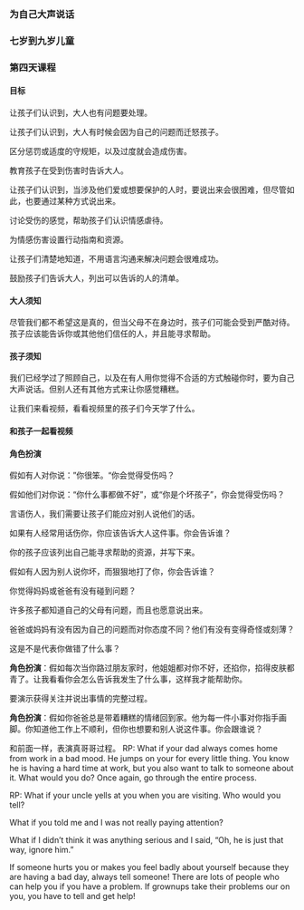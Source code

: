 ### 为自己大声说话

### 七岁到九岁儿童

### 第四天课程

#### 目标

让孩子们认识到，大人也有问题要处理。

让孩子们认识到，大人有时候会因为自己的问题而迁怒孩子。

区分惩罚或适度的守规矩，以及过度就会造成伤害。

教育孩子在受到伤害时告诉大人。

让孩子们认识到，当涉及他们爱或想要保护的人时，要说出来会很困难，但尽管如此，也要通过某种方式说出来。

讨论受伤的感觉，帮助孩子们认识情感虐待。

为情感伤害设置行动指南和资源。

让孩子们清楚地知道，不用语言沟通来解决问题会很难成功。

鼓励孩子们告诉大人，列出可以告诉的人的清单。

#### 大人须知

尽管我们都不希望这是真的，但当父母不在身边时，孩子们可能会受到严酷对待。孩子应该能告诉你或其他他们信任的人，并且能寻求帮助。

#### 孩子须知

我们已经学过了照顾自己，以及在有人用你觉得不合适的方式触碰你时，要为自己大声说话。但别人还有其他方式来让你感觉糟糕。

让我们来看视频，看看视频里的孩子们今天学了什么。

#### 和孩子一起看视频

#### 角色扮演

假如有人对你说：”你很笨。“你会觉得受伤吗？

假如他们对你说：“你什么事都做不好”，或“你是个坏孩子”，你会觉得受伤吗？

言语伤人，我们需要让孩子们能应对别人说他们的话。

如果有人经常用话伤你，你应该告诉大人这件事。你会告诉谁？

你的孩子应该列出自己能寻求帮助的资源，并写下来。

假如有人因为别人说你坏，而狠狠地打了你，你会告诉谁？

你觉得妈妈或爸爸有没有碰到问题？

许多孩子都知道自己的父母有问题，而且也愿意说出来。

爸爸或妈妈有没有因为自己的问题而对你态度不同？他们有没有变得奇怪或刻薄？

这是不是代表你做错了什么事？

**角色扮演**：假如每次当你路过朋友家时，他姐姐都对你不好，还掐你，掐得皮肤都青了。让我看看你会怎么告诉我发生了什么事，这样我才能帮助你。

要演示获得关注并说出事情的完整过程。

**角色扮演**：假如你爸爸总是带着糟糕的情绪回到家。他为每一件小事对你指手画脚。你知道他工作上不顺利，但你也想要和别人说这件事。你会跟谁说？

和前面一样，表演真哥哥过程。
RP:  What if your dad always comes home from work in a bad mood.  He jumps on your for every little thing.  You know he is having a hard time at work, but you also want to talk to someone about it.  What would you do?
Once again, go through the entire process.

RP:  What if your uncle yells at you when you are visiting.  Who would you tell?

What if you told me and I was not really paying attention?

What if I didn’t think it was anything serious and I said, “Oh, he is just that way, ignore him.”

If someone hurts you or makes you feel badly about yourself because they are having a bad day, always tell someone!
There are lots of people who can help you if you have a problem.  If grownups take their problems our on you, you have to tell and get help!